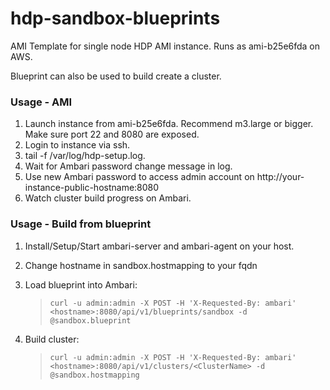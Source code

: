 # hdp-sandbox-blueprints
AMI Template for single node HDP AMI instance. Runs as ami-b25e6fda on AWS.

Blueprint can also be used to build create a cluster.

### Usage - AMI
1. Launch instance from ami-b25e6fda. Recommend m3.large or bigger. Make sure port 22 and 8080 are exposed.
2. Login to instance via ssh.
3. tail -f /var/log/hdp-setup.log.
4. Wait for Ambari password change message in log.
5. Use new Ambari password to access admin account on http://your-instance-public-hostname:8080
6. Watch cluster build progress on Ambari.
 

### Usage - Build from blueprint
1. Install/Setup/Start ambari-server and ambari-agent on your host. 
2. Change hostname in sandbox.hostmapping to your fqdn
3. Load blueprint into Ambari: 

   >`curl -u admin:admin -X POST -H 'X-Requested-By: ambari' <hostname>:8080/api/v1/blueprints/sandbox -d @sandbox.blueprint` 
4. Build cluster: 

   >`curl -u admin:admin -X POST -H 'X-Requested-By: ambari' <hostname>:8080/api/v1/clusters/<ClusterName> -d @sandbox.hostmapping`
